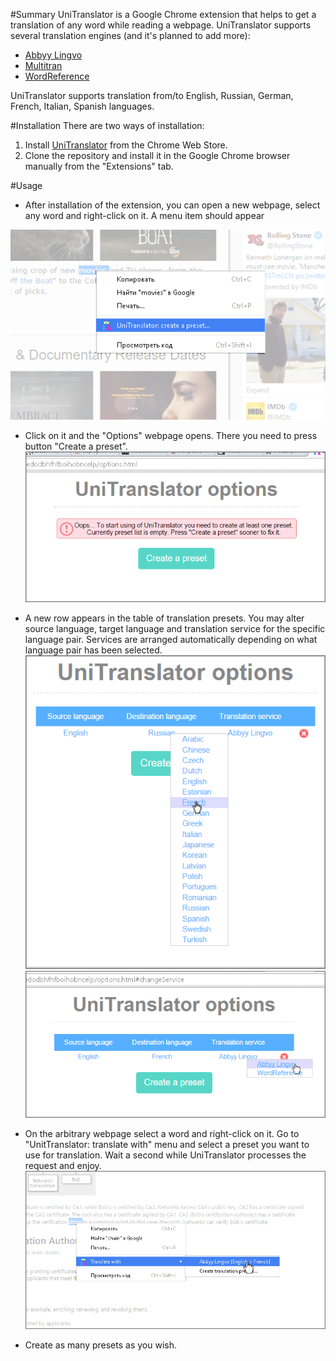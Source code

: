 #Summary
UniTranslator is a Google Chrome extension that helps to get a translation of any word while reading a webpage. 
UniTranslator supports several translation engines (and it's planned to add more): 
- [Abbyy Lingvo](http://www.lingvo-online.ru/ru/Translate/en-ru) 
- [Multitran](http://www.multitran.ru/c/m.exe?a=1&SHL=2)
- [WordReference](http://wordreference.com)

UniTranslator supports translation from/to English, Russian, German, French, Italian, Spanish languages. 

#Installation 
There are two ways of installation: 

1. Install [UniTranslator](https://chrome.google.com/webstore/detail/unitranslator/mmeinjpglklclibddfmbckojmbjmogel) from the Chrome Web Store. 
2. Clone the repository and install it in the Google Chrome browser manually from the "Extensions" tab.

#Usage 
- After installation of the extension, you can open a new webpage, select any word and right-click on it. A menu item should appear

!["Create preset" menu](/media/screenshots/usage-1.png)

- Click on it and the "Options" webpage opens. There you need to press button "Create a preset". 
![Brand new "Options" page](/media/screenshots/usage-2.png)

- A new row appears in the table of translation presets. You may alter source language, target language and translation service for the specific language pair. Services are arranged automatically depending on what language pair has been selected. 
![Altering of a target language](/media/screenshots/usage-3.png)
![Altering of a service](/media/screenshots/usage-4.png)

- On the arbitrary webpage select a word and right-click on it. Go to "UnitTranslator: translate with" menu and select a preset you want to use for translation. Wait a second while UniTranslator processes the request and enjoy.
![Altering of a service](/media/screenshots/usage-5.png)

- Create as many presets as you wish. 
